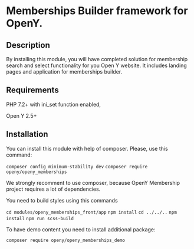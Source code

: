 # Memberships Builder framework for OpenY.

## Description

By installing this module, you will have completed solution for membership search and select functionality for you Open Y website.
It includes landing pages and application for memberships builder.

## Requirements

PHP 7.2+ with ini_set function enabled,

Open Y 2.5+

## Installation

You can install this module with help of composer. Please, use this command:

`composer config minimum-stability dev`
`composer require openy/openy_memberships`

We strongly recomment to use composer, because OpenY Membership project requires a lot of dependencies.

You need to build styles using this commands

`cd modules/openy_memberships_front/app`
`npm install`
`cd ../../..`
`npm install`
`npm run scss-build`

To have demo content you need to install additional package:

`composer require openy/openy_memberships_demo`
